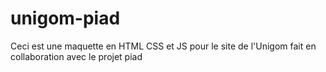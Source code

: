 # unigom-piad
Ceci est une maquette en HTML CSS et JS pour le site de l'Unigom fait en collaboration avec le projet piad
